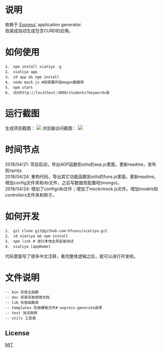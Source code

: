 
# 说明
依赖于 [Express'](https://www.npmjs.com/package/express) application generator.    
改装成自动生成包含CURD的应用。    
# 如何使用
`1、 npm install xiatiya -g`    
`2、 xiatiya app`    
`3、 cd app && npm install`    
`4、 node mock.js #前提要开启mogon数据库`    
`5、 npm start`    
`6、 访问http://localhost:3000/students?keyword=张` 

# 运行截图
生成项目截图：
![](http://images.hfuusec.cn/18-5-2/75238005.jpg)
浏览器访问截图：
![](http://images.hfuusec.cn/18-5-2/41254235.jpg)   

# 时间节点
2018/04/21:  项目启动，导出AOP函数到utils的aop.js里面，更新readme，发布到npmjs       
2018/04/24:  重构代码，导出其它功能函数到utils的funs.js里面。更新readme。增加config文件夹和db文件，之后写数据库配置吧(mongo)。    
2018/04/24:  增加了config/db文件；增加了mock/mock.js文件。增加models和controllers文件夹和例子。

# 如何开发

```
1、 git clone git@github.com:hfuuss/xiatiya.git
2、 cd xiatiya && npm install
3、 npm link # 进行本地全局安装测试
4、 xiatiya [appName]
```
代码里面写了很多中文注释，看完整体逻辑之后，就可以进行开发啦。
# 文件说明
```
-- bin 存放主函数
-- doc 将来存放使用文档
-- lib 存放函数库
-- templates 存放模板文件# express-generate自带
-- test 测试用例
-- utils 工具类
```
## License

[MIT](LICENSE)

